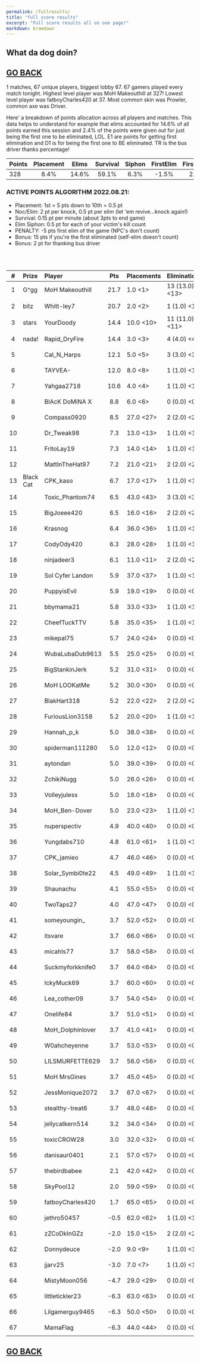 ```yaml
---
permalink: /fullresults/
title: "full score results"
excerpt: "Full score results all on one page!"
markdown: kramdown
---
```

<meta http-equiv="refresh" content="30">

## What da dog doin?
## [GO BACK](https://www.kaso.gg)

1 matches, 67 unique players, biggest lobby 67. 67 gamers played every match tonight. Highest level player was MoH Makeouthill at 327! Lowest level player was fatboyCharles420 at 37. Most common skin was Prowler, common axe was Driver.

Here' a breakdown of points allocation across all players and matches. This data helps to understand for example that elims accounted for 14.6% of all points earned this session and 2.4% of the points were given out for just being the first one to be eliminated, LOL. E1 are points for getting first elimination and D1 is for being the first one to BE eliminated. TR is the bus driver thanks percentage!
 
| Points | Placement | Elims  | Survival | Siphon | FirstElim | FirstDead | ThanksBus |
| :---   | :----:    | :----: | :----:   | :----: | :----:    | :----:    | :----:    |
|328|8.4%|14.6%|59.1%|6.3%|-1.5%|2.4%|31.7%|

### ACTIVE POINTS ALGORITHM 2022.08.21:
- Placement: 1st = 5 pts down to 10th = 0.5 pt
- Noc/Elim: 2 pt per knock, 0.5 pt per elim (let 'em revive...knock again!)
- Survival: 0.15 pt per minute (about 3pts to end game)
- Elim Siphon: 0.5 pt for each of your victim's kill count
- PENALTY: -5 pts first elim of the game (NPC's don't count)
- Bonus: 15 pts if you're the first eliminated (self-elim doesn't count)
- Bonus: 2 pt for thanking bus driver
<br>
<br>

| #      | Prize | Player | Pts    | Placements | Eliminations | E1     | D1     | TR     | Lvl    | Skin   | Axe    |
| :----: | :---  | :---   | :----: | :---       | :---         | :----: | :----: | :----: | :----: | :----: | :----: |
|1|G^gg|MoH Makeouthill|21.7|1.0 <1>|13 (13.0) <13>|0|0|0%|327|![](https://media.fortniteapi.io/images/d454d00bb470afece897ed54e577fd35/transparent.png){:height="35px"}|![](https://media.fortniteapi.io/images/6fd6c8c77fe3da8f776952dd8171570b/transparent.png){:height="35px"}|
|2|bitz|Whitt-ley7|20.7|2.0 <2>|1 (1.0) <1>|0|1|100%|222|![](https://media.fortniteapi.io/images/4a4736af1b7de98fbbc2f53aa1af2848/transparent.png){:height="35px"}|![](https://media.fortniteapi.io/images/ff57ea99bf4e4b4f4fff09a2026468df/transparent.png){:height="35px"}|
|3|stars|YourDoody|14.4|10.0 <10>|11 (11.0) <11>|0|0|0%|110|![](https://media.fortniteapi.io/images/f7ae64b9937817dcf42e00cb05a36146/transparent.png){:height="35px"}|![](https://media.fortniteapi.io/images/353476001a41d4b0ad0bb3e6e90ca158/transparent.png){:height="35px"}|
|4|nada!|Rapid_DryFire|14.4|3.0 <3>|4 (4.0) <4>|0|0|0%|246|![](https://media.fortniteapi.io/images/67b4683d51b6d2d238816acaf04ff137/transparent.png){:height="35px"}|![](https://media.fortniteapi.io/images/05c48936305179b91613cac98be12beb/transparent.png){:height="35px"}|
|5||Cal_N_Harps|12.1|5.0 <5>|3 (3.0) <3>|0|0|100%|106|![](https://media.fortniteapi.io/images/ea4a5d0-7c1cd4a-7a9e792-7d981d2/transparent.png){:height="35px"}|![](https://media.fortniteapi.io/images/0692194-9c5b386-445cf82-2cb484d/transparent.png){:height="35px"}|
|6||TAYVEA-|12.0|8.0 <8>|1 (1.0) <1>|0|0|0%|167|![](https://media.fortniteapi.io/images/5d6b82ff761b71350a84f2ed1fe9275f/transparent.png){:height="35px"}|![](https://media.fortniteapi.io/images/6fd6c8c77fe3da8f776952dd8171570b/transparent.png){:height="35px"}|
|7||Yahgaa2718|10.6|4.0 <4>|1 (1.0) <1>|0|0|100%|187|![](https://media.fortniteapi.io/images/b5acca5f9e0460f0120be44db1bc8ae1/transparent.png){:height="35px"}|![](https://media.fortniteapi.io/images/410610492f7995d07f15c168b2376cb9/transparent.png){:height="35px"}|
|8||BlAcK DoMiNA X|8.8|6.0 <6>|0 (0.0) <0>|0|0|100%|191|![](https://media.fortniteapi.io/images/20202e4e2efac90651b8df5dcc637474/transparent.png){:height="35px"}|![](https://media.fortniteapi.io/images/3d003d877407004e33d32397361f5d84/transparent.png){:height="35px"}|
|9||Compass0920|8.5|27.0 <27>|2 (2.0) <2>|0|0|100%|106|![](https://media.fortniteapi.io/images/f8cb81b5b715986679dacb75c67496aa/transparent.png){:height="35px"}|![](https://media.fortniteapi.io/images/79891fa044fe109050926417c6772746/transparent.png){:height="35px"}|
|10||Dr_Tweak98|7.3|13.0 <13>|1 (1.0) <1>|0|0|100%|145|![](https://media.fortniteapi.io/images/e2acbc6dca9eb1f0de2080c351b2376f/transparent.png){:height="35px"}|![](https://media.fortniteapi.io/images/3eb13f2ff6536ebb1986d2c443221d1b/transparent.png){:height="35px"}|
|11||FritoLay19|7.3|14.0 <14>|1 (1.0) <1>|0|0|100%|261|![](https://media.fortniteapi.io/images/d454d00bb470afece897ed54e577fd35/transparent.png){:height="35px"}|![](https://media.fortniteapi.io/images/eba46c73e2326d1268ff1964893dc0d6/transparent.png){:height="35px"}|
|12||MattInTheHat97|7.2|21.0 <21>|2 (2.0) <2>|0|0|100%|217|![](https://media.fortniteapi.io/images/01f9b143d6d05cfbc4bebd0f267aec87/transparent.png){:height="35px"}|![](https://media.fortniteapi.io/images/29bb311ca8def3abb5e485a31c68a32d/transparent.png){:height="35px"}|
|13|Black Cat|CPK_kaso|6.7|17.0 <17>|1 (1.0) <1>|0|0|100%|166|![](https://media.fortniteapi.io/images/c84d0305f5a16a3bd9cca4c88392f8a5/transparent.png){:height="35px"}|![](https://media.fortniteapi.io/images/eb390e0a1e7ff085ff8c1e7a5a3afa53/transparent.png){:height="35px"}|
|14||Toxic_Phantom74|6.5|43.0 <43>|3 (3.0) <3>|0|0|100%|181|![](https://media.fortniteapi.io/images/cd72c4f2e299718009145fd0799cf2da/transparent.png){:height="35px"}|![](https://media.fortniteapi.io/images/14a375486863d7f10ed120bcf50ec5b2/transparent.png){:height="35px"}|
|15||BigJoeee420|6.5|16.0 <16>|2 (2.0) <2>|0|0|0%|94|![](https://media.fortniteapi.io/images/0d13fd9-4330b64-620dedb-bbd40b9/transparent.png){:height="35px"}|![](https://media.fortniteapi.io/images/ec32e95-f5e82af-93e78e7-d72ff97/transparent.png){:height="35px"}|
|16||Krasnog|6.4|36.0 <36>|1 (1.0) <1>|0|0|100%|245|![](https://media.fortniteapi.io/images/858b7682737b3388746f357772be586b/transparent.png){:height="35px"}|![](https://media.fortniteapi.io/images/1f18a85caee1471299cc4fb885846984/transparent.png){:height="35px"}|
|17||CodyOdy420|6.3|28.0 <28>|1 (1.0) <1>|0|0|100%|78|![](https://media.fortniteapi.io/images/f8cb81b5b715986679dacb75c67496aa/transparent.png){:height="35px"}|![](https://media.fortniteapi.io/images/e76acbd-fb39c64-8994980-2db2198/transparent.png){:height="35px"}|
|18||ninjadeer3|6.1|11.0 <11>|2 (2.0) <2>|0|0|0%|97|![](https://media.fortniteapi.io/images/c84d0305f5a16a3bd9cca4c88392f8a5/transparent.png){:height="35px"}|![](https://media.fortniteapi.io/images/7ca1c9bec0e166a8ab4045db06f307fc/transparent.png){:height="35px"}|
|19||Sol Cyfer Landon|5.9|37.0 <37>|1 (1.0) <1>|0|0|100%|128|![](https://media.fortniteapi.io/images/5d6b82ff761b71350a84f2ed1fe9275f/transparent.png){:height="35px"}|![](https://media.fortniteapi.io/images/f33b9ce-7202975-6778b2d-3fc30e2/transparent.png){:height="35px"}|
|20||PuppyisEvil|5.9|19.0 <19>|0 (0.0) <0>|0|0|100%|49|![](https://media.fortniteapi.io/images/8e5194a7a80141a1723ee25e8a4d00b3/transparent.png){:height="35px"}|![](https://media.fortniteapi.io/images/2149460bed6da81cbc9a5c8ba2a0e4ff/transparent.png){:height="35px"}|
|21||bbymama21|5.8|33.0 <33>|1 (1.0) <1>|0|0|100%|199|![](https://media.fortniteapi.io/images/4a547a98addf2e2f7b8e14ca5e8bb046/transparent.png){:height="35px"}|![](https://media.fortniteapi.io/images/ca7c49c0671da4d7d3e093d4b05e0f91/transparent.png){:height="35px"}|
|22||CheefTuckTTV|5.8|35.0 <35>|1 (1.0) <1>|0|0|100%|110|![](https://media.fortniteapi.io/images/f8cb81b5b715986679dacb75c67496aa/transparent.png){:height="35px"}|![](https://media.fortniteapi.io/images/b4e4558238fbaf2a700434ef1220d730/transparent.png){:height="35px"}|
|23||mikepal75|5.7|24.0 <24>|0 (0.0) <0>|0|0|100%|171|![](https://media.fortniteapi.io/images/9873376-84e54dd-54c54dd-9ce5a82/transparent.png){:height="35px"}|![](https://media.fortniteapi.io/images/0692194-9c5b386-445cf82-2cb484d/transparent.png){:height="35px"}|
|24||WubaLubaDub9613|5.5|25.0 <25>|0 (0.0) <0>|0|0|100%|56|![](https://media.fortniteapi.io/images/9ef8a5f2ce2eec295d3bf0aa460fb592/transparent.png){:height="35px"}|![](https://media.fortniteapi.io/images/9157c23-456079b-432ab35-ab64fb4/transparent.png){:height="35px"}|
|25||BigStankinJerk|5.2|31.0 <31>|0 (0.0) <0>|0|0|100%|106|![](https://media.fortniteapi.io/images/9137448-5e8bdae-315d447-ec12bcc/transparent.png){:height="35px"}|![](https://media.fortniteapi.io/images/3eda364936b106774751de0e64c8cbde/transparent.png){:height="35px"}|
|26||MoH LOOKatMe|5.2|30.0 <30>|0 (0.0) <0>|0|0|100%|100|![](https://media.fortniteapi.io/images/52f1f7d24620835f96dfe15fc8f5b1da/transparent.png){:height="35px"}|![](https://media.fortniteapi.io/images/7c9afa14cbc3d768fe4caabfeed34867/transparent.png){:height="35px"}|
|27||BlakHart318|5.2|22.0 <22>|2 (2.0) <2>|0|0|100%|290|![](https://media.fortniteapi.io/images/0ae565c-bb4c7b5-caaed4a-b003673/transparent.png){:height="35px"}|![](https://media.fortniteapi.io/images/a2cc22d2f7dc9b3133be728e06948897/transparent.png){:height="35px"}|
|28||FuriousLion3158|5.2|20.0 <20>|1 (1.0) <1>|0|0|0%|250|![](https://media.fortniteapi.io/images/01f9b143d6d05cfbc4bebd0f267aec87/transparent.png){:height="35px"}|![](https://media.fortniteapi.io/images/6fd6c8c77fe3da8f776952dd8171570b/transparent.png){:height="35px"}|
|29||Hannah_p_k|5.0|38.0 <38>|0 (0.0) <0>|0|0|100%|163|![](https://media.fortniteapi.io/images/4a547a98addf2e2f7b8e14ca5e8bb046/transparent.png){:height="35px"}|![](https://media.fortniteapi.io/images/b83fc2365d120052de1e245252f73e60/transparent.png){:height="35px"}|
|30||spiderman111280|5.0|12.0 <12>|0 (0.0) <0>|0|0|100%|226|![](https://media.fortniteapi.io/images/9ef8a5f2ce2eec295d3bf0aa460fb592/transparent.png){:height="35px"}|![](https://media.fortniteapi.io/images/3b0592f38af43c3107953c3b077e5660/transparent.png){:height="35px"}|
|31||aytondan|5.0|39.0 <39>|0 (0.0) <0>|0|0|100%|119|![](https://media.fortniteapi.io/images/d454d00bb470afece897ed54e577fd35/transparent.png){:height="35px"}|![](https://media.fortniteapi.io/images/0692194-9c5b386-445cf82-2cb484d/transparent.png){:height="35px"}|
|32||ZchikiNugg|5.0|26.0 <26>|0 (0.0) <0>|0|0|100%|140|![](https://media.fortniteapi.io/images/117f54c-2985b28-ee59013-a625629/transparent.png){:height="35px"}|![](https://media.fortniteapi.io/images/90ca96e-597ad2e-41789a7-8535f91/transparent.png){:height="35px"}|
|33||Volleyjuless|5.0|18.0 <18>|0 (0.0) <0>|0|0|100%|208|![](https://media.fortniteapi.io/images/5d89d43829d59c68aa1abef962f170fc/transparent.png){:height="35px"}|![](https://media.fortniteapi.io/images/166b8a02d2a745135dbe3424285bfb33/transparent.png){:height="35px"}|
|34||MoH_Ben-Dover|5.0|23.0 <23>|1 (1.0) <1>|0|0|0%|104|![](https://media.fortniteapi.io/images/c84d0305f5a16a3bd9cca4c88392f8a5/transparent.png){:height="35px"}|![](https://media.fortniteapi.io/images/65e15ffba968b03d600a5411704876e4/transparent.png){:height="35px"}|
|35||nuperspectiv|4.9|40.0 <40>|0 (0.0) <0>|0|0|100%|254|![](https://media.fortniteapi.io/images/b5acca5f9e0460f0120be44db1bc8ae1/transparent.png){:height="35px"}|![](https://media.fortniteapi.io/images/a2cc22d2f7dc9b3133be728e06948897/transparent.png){:height="35px"}|
|36||Yungdabs710|4.8|61.0 <61>|1 (1.0) <1>|0|0|100%|127|![](https://media.fortniteapi.io/images/0f2cdaabd101de2406632f891ebab4d6/transparent.png){:height="35px"}|![](https://media.fortniteapi.io/images/d0ede8f-343a5e4-ca342cf-06f23a6/transparent.png){:height="35px"}|
|37||CPK_jamieo|4.7|46.0 <46>|0 (0.0) <0>|0|0|100%|217|![](https://media.fortniteapi.io/images/198cf9f3e40f6162aaf8ed02a5f5c80e/transparent.png){:height="35px"}|![](https://media.fortniteapi.io/images/895655a-7f0c2ad-e3a4aa8-983ef5e/transparent.png){:height="35px"}|
|38||Solar_Symbi0te22|4.5|49.0 <49>|1 (1.0) <1>|0|0|100%|286|![](https://media.fortniteapi.io/images/e658c2fa2b4c04f06184228da4a1c77e/transparent.png){:height="35px"}|![](https://media.fortniteapi.io/images/0ead08950af9084eae44dc11b15973fd/transparent.png){:height="35px"}|
|39||Shaunachu|4.1|55.0 <55>|0 (0.0) <0>|0|0|100%|92|![](https://media.fortniteapi.io/images/506ed2e6fbfd2f2e78aac1b869c54746/transparent.png){:height="35px"}|![](https://media.fortniteapi.io/images/7c9afa14cbc3d768fe4caabfeed34867/transparent.png){:height="35px"}|
|40||TwoTaps27|4.0|47.0 <47>|0 (0.0) <0>|0|0|100%|174|![](https://media.fortniteapi.io/images/5fa0c7e1dd44bca0d27a9970373b76aa/transparent.png){:height="35px"}|![](https://media.fortniteapi.io/images/d2e8284-fb06feb-ea3fbe3-c41fd8b/transparent.png){:height="35px"}|
|41||someyoungin_|3.7|52.0 <52>|0 (0.0) <0>|0|0|100%|73|![](https://media.fortniteapi.io/images/be81a2b65240ef3bb6fafcad9073d47c/transparent.png){:height="35px"}|![](https://media.fortniteapi.io/images/0692194-9c5b386-445cf82-2cb484d/transparent.png){:height="35px"}|
|42||itsvare|3.7|66.0 <66>|0 (0.0) <0>|0|0|100%|172|![](https://media.fortniteapi.io/images/e6ee86ae0f913e32d201cb97daf31ed1/transparent.png){:height="35px"}|![](https://media.fortniteapi.io/images/dfd7a3a03fb1ee16192e8aa30544eda3/transparent.png){:height="35px"}|
|43||micahls77|3.7|58.0 <58>|0 (0.0) <0>|0|0|100%|132|![](https://media.fortniteapi.io/images/f8cb81b5b715986679dacb75c67496aa/transparent.png){:height="35px"}|![](https://media.fortniteapi.io/images/fb1e4de0b07df7cf74ffaab785aa12e6/transparent.png){:height="35px"}|
|44||Suckmyforkknife0|3.7|64.0 <64>|0 (0.0) <0>|0|0|100%|157|![](https://media.fortniteapi.io/images/4a7f5d675a4949867abca11cbfe29206/transparent.png){:height="35px"}|![](https://media.fortniteapi.io/images/29bb311ca8def3abb5e485a31c68a32d/transparent.png){:height="35px"}|
|45||IckyMuck69|3.7|60.0 <60>|0 (0.0) <0>|0|0|100%|141|![](https://media.fortniteapi.io/images/17489d8dc4858bfe76f96537f85110ec/transparent.png){:height="35px"}|![](https://media.fortniteapi.io/images/29bb311ca8def3abb5e485a31c68a32d/transparent.png){:height="35px"}|
|46||Lea_cother09|3.7|54.0 <54>|0 (0.0) <0>|0|0|100%|104|![](https://media.fortniteapi.io/images/5fa0c7e1dd44bca0d27a9970373b76aa/transparent.png){:height="35px"}|![](https://media.fortniteapi.io/images/981eda5d964b80653594f6068b9b215b/transparent.png){:height="35px"}|
|47||Onelife84|3.7|51.0 <51>|0 (0.0) <0>|0|0|100%|267|![](https://media.fortniteapi.io/images/6563f0776daa3665cbe0c4f396101a32/transparent.png){:height="35px"}|![](https://media.fortniteapi.io/images/2d7ea52a6427a5856d262f0a73e0881c/transparent.png){:height="35px"}|
|48||MoH_Dolphinlover|3.7|41.0 <41>|0 (0.0) <0>|0|0|100%|105|![](https://media.fortniteapi.io/images/b8702f6f79247a80c436804f7edc9953/transparent.png){:height="35px"}|![](https://media.fortniteapi.io/images/0692194-9c5b386-445cf82-2cb484d/transparent.png){:height="35px"}|
|49||W0ahcheyenne|3.7|53.0 <53>|0 (0.0) <0>|0|0|100%|133|![](https://media.fortniteapi.io/images/ae6278abbe3526e77d63a1faca4df818/transparent.png){:height="35px"}|![](https://media.fortniteapi.io/images/b4e367781ba31cd934ce595f38e34804/transparent.png){:height="35px"}|
|50||LILSMURFETTE629|3.7|56.0 <56>|0 (0.0) <0>|0|0|100%|111|![](https://media.fortniteapi.io/images/f80a6e5ef23990f7d04e0ffb9a8d1640/transparent.png){:height="35px"}|![](https://media.fortniteapi.io/images/b9ef8159c41c70190910adb40ced2ced/transparent.png){:height="35px"}|
|51||MoH MrsGines|3.7|45.0 <45>|0 (0.0) <0>|0|0|100%|197|![](https://media.fortniteapi.io/images/f8cb81b5b715986679dacb75c67496aa/transparent.png){:height="35px"}|![](https://media.fortniteapi.io/images/54659001b6c523cc90c07e288e8afced/transparent.png){:height="35px"}|
|52||JessMonique2072|3.7|67.0 <67>|0 (0.0) <0>|0|0|100%|214|![](https://media.fortniteapi.io/images/f2040b70dbb8f1edff6e3a9bf4449f25/transparent.png){:height="35px"}|![](https://media.fortniteapi.io/images/0d37cb24e1ac0102361de0b4c0df269f/transparent.png){:height="35px"}|
|53||stealthy-treat6|3.7|48.0 <48>|0 (0.0) <0>|0|0|100%|125|![](https://media.fortniteapi.io/images/e9d61c4a4aae593fbac8d72182da83f2/transparent.png){:height="35px"}|![](https://media.fortniteapi.io/images/85e84cf9864dfbf25d266c61ca5422d0/transparent.png){:height="35px"}|
|54||jellycatkern514|3.2|34.0 <34>|0 (0.0) <0>|0|0|0%|267|![](https://media.fortniteapi.io/images/51af3b4ebf095455b9f5324eeb488c9c/transparent.png){:height="35px"}|![](https://media.fortniteapi.io/images/29bb311ca8def3abb5e485a31c68a32d/transparent.png){:height="35px"}|
|55||toxicCROW28|3.0|32.0 <32>|0 (0.0) <0>|0|0|0%|221|![](https://media.fortniteapi.io/images/d849c2d486f4764cc7e3a8a3d66019b5/transparent.png){:height="35px"}|![](https://media.fortniteapi.io/images/45df7ae-e555510-3f29190-a6c348b/transparent.png){:height="35px"}|
|56||danisaur0401|2.1|57.0 <57>|0 (0.0) <0>|0|0|0%|291|![](https://media.fortniteapi.io/images/dea0d24fae2f52363e9d3f5ec8029cad/transparent.png){:height="35px"}|![](https://media.fortniteapi.io/images/18f01880c6efec6c2e5f48c0c8ab78df/transparent.png){:height="35px"}|
|57||thebirdbabee|2.1|42.0 <42>|0 (0.0) <0>|0|0|0%|171|![](https://media.fortniteapi.io/images/bfdf632-11c87bc-fed2833-97a64dc/transparent.png){:height="35px"}|![](https://media.fortniteapi.io/images/8d7b7960776bd3be44711d8b3c7731c6/transparent.png){:height="35px"}|
|58||SkyPool12|2.0|59.0 <59>|0 (0.0) <0>|0|0|0%|162|![](https://media.fortniteapi.io/images/1aec7178aa5e9f6a01ada6d85be1ff5e/transparent.png){:height="35px"}|![](https://media.fortniteapi.io/images/343445a08d0bc046f4c3feab41e680f0/transparent.png){:height="35px"}|
|59||fatboyCharles420|1.7|65.0 <65>|0 (0.0) <0>|0|0|0%|37|![](https://media.fortniteapi.io/images/a340e798cf705bfd7e60da8518705189/transparent.png){:height="35px"}|![](https://media.fortniteapi.io/images/981eda5d964b80653594f6068b9b215b/transparent.png){:height="35px"}|
|60||jethro50457|-0.5|62.0 <62>|1 (1.0) <1>|1|0|100%|121|![](https://media.fortniteapi.io/images/dbb3155fb624a0eb2657735c1d35364f/transparent.png){:height="35px"}|![](https://media.fortniteapi.io/images/bcb936b-e88999a-f701fea-afe213e/transparent.png){:height="35px"}|
|61||zZCoDkInGZz|-2.0|15.0 <15>|2 (2.0) <2>|0|0|100%|168|![](https://media.fortniteapi.io/images/f8cb81b5b715986679dacb75c67496aa/transparent.png){:height="35px"}|![](https://media.fortniteapi.io/images/2d7ea52a6427a5856d262f0a73e0881c/transparent.png){:height="35px"}|
|62||Donnydeuce|-2.0|9.0 <9>|1 (1.0) <1>|0|0|100%|220|![](https://media.fortniteapi.io/images/a40ba1726d5029ab566aed545e7c6493/transparent.png){:height="35px"}|![](https://media.fortniteapi.io/images/6fd6c8c77fe3da8f776952dd8171570b/transparent.png){:height="35px"}|
|63||jjarv25|-3.0|7.0 <7>|1 (1.0) <1>|0|0|0%|79|![](https://media.fortniteapi.io/images/c43720e-1839958-e653b0c-4e5f2aa/transparent.png){:height="35px"}|![](https://media.fortniteapi.io/images/bcb936b-e88999a-f701fea-afe213e/transparent.png){:height="35px"}|
|64||MistyMoon056|-4.7|29.0 <29>|0 (0.0) <0>|0|0|100%|227|![](https://media.fortniteapi.io/images/10c859459b6e62d11ce872d8c0adcba9/transparent.png){:height="35px"}|![](https://media.fortniteapi.io/images/335dd8d569d71a5680887c39f8663130/transparent.png){:height="35px"}|
|65||littletickler23|-6.3|63.0 <63>|0 (0.0) <0>|0|0|100%|263|![](https://media.fortniteapi.io/images/7bbd93bce6696cedb4ebe5bdeb53f31d/transparent.png){:height="35px"}|![](https://media.fortniteapi.io/images/72c6e47-4a65b88-4758c03-ca440ea/transparent.png){:height="35px"}|
|66||Lilgamerguy9465|-6.3|50.0 <50>|0 (0.0) <0>|0|0|100%|76|![](https://media.fortniteapi.io/images/4a547a98addf2e2f7b8e14ca5e8bb046/transparent.png){:height="35px"}|![](https://media.fortniteapi.io/images/1470afcef74ebc3e9f96b52fd1320466/transparent.png){:height="35px"}|
|67||MamaFlag|-6.3|44.0 <44>|0 (0.0) <0>|0|0|100%|109|![](https://media.fortniteapi.io/images/f50e8410ad51cc6d12e0189c6cc135cc/transparent.png){:height="35px"}|![](https://media.fortniteapi.io/images/6fd6c8c77fe3da8f776952dd8171570b/transparent.png){:height="35px"}|

## [GO BACK](https://www.kaso.gg)
